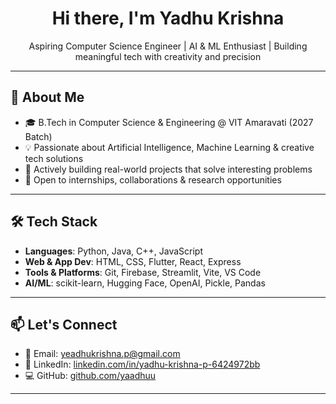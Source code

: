 <h1 align="center">Hi there, I'm Yadhu Krishna </h1>

<p align="center">
  Aspiring Computer Science Engineer | AI & ML Enthusiast | Building meaningful tech with creativity and precision
</p>

---

## 💼 About Me

- 🎓 B.Tech in Computer Science & Engineering @ VIT Amaravati (2027 Batch)
- 💡 Passionate about Artificial Intelligence, Machine Learning & creative tech solutions
- 🚀 Actively building real-world projects that solve interesting problems
- 🤝 Open to internships, collaborations & research opportunities

---

## 🛠️ Tech Stack

- **Languages**: Python, Java, C++, JavaScript
- **Web & App Dev**: HTML, CSS, Flutter, React, Express
- **Tools & Platforms**: Git, Firebase, Streamlit, Vite, VS Code
- **AI/ML**: scikit-learn, Hugging Face, OpenAI, Pickle, Pandas

---

## 📫 Let's Connect

- 📧 Email: [yeadhukrishna.p@gmail.com](mailto:yeadhukrishna.p@gmail.com)  
- 🔗 LinkedIn: [linkedin.com/in/yadhu-krishna-p-6424972bb](https://www.linkedin.com/in/yadhu-krishna-p-6424972bb)  
- 💻 GitHub: [github.com/yaadhuu](https://github.com/yaadhuu)

---


<p align="center">
 
</p>

